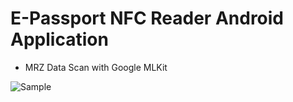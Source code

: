 # E-Passport NFC Reader Android Application

- MRZ Data Scan with Google MLKit

![Sample](https://github.com/alimertozdemir/EPassportNFCReader/blob/master/sample/sample.gif)

